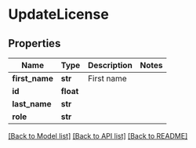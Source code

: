 # UpdateLicense

## Properties
Name | Type | Description | Notes
------------ | ------------- | ------------- | -------------
**first_name** | **str** | First name | 
**id** | **float** |  | 
**last_name** | **str** |  | 
**role** | **str** |  | 

[[Back to Model list]](../README.md#documentation-for-models) [[Back to API list]](../README.md#documentation-for-api-endpoints) [[Back to README]](../README.md)


